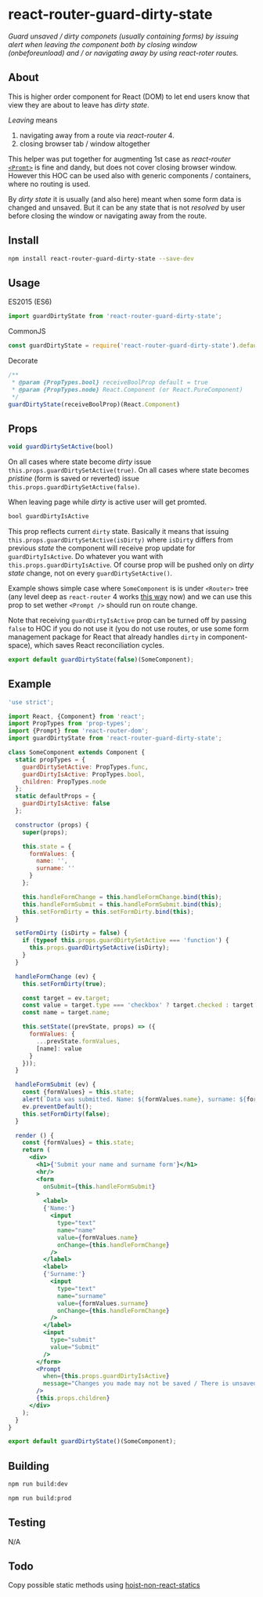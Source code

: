 # react-router-guard-dirty-state

*Guard unsaved / dirty componets (usually containing forms) by issuing alert when leaving the component both by closing window (onbeforeunload) and / or navigating away by using react-roter routes.*

## About

This is higher order component for React (DOM) to let end users know that view they are about to leave has *dirty state*.

*Leaving* means

1. navigating away from a route via *react-router* 4.
2. closing browser tab / window altogether

This helper was put together for augmenting 1st case as *react-router* [`<Promt>`](https://github.com/ReactTraining/react-router/blob/master/packages/react-router/docs/api/Prompt.md) is fine and dandy, but does not cover closing browser window. However this HOC can be used also with generic components / containers, where no routing is used.

By *dirty state* it is usually (and also here) meant when some form data is changed and unsaved. But it can be any state that is not *resolved* by user before closing the window or navigating away from the route.

## Install

```sh
npm install react-router-guard-dirty-state --save-dev
```

## Usage

ES2015 (ES6)

```javascript
import guardDirtyState from 'react-router-guard-dirty-state';
```

CommonJS

```javascript
const guardDirtyState = require('react-router-guard-dirty-state').default;
```

Decorate

```javascript
/**
 * @param {PropTypes.bool} receiveBoolProp default = true
 * @param {PropTypes.node} React.Component (or React.PureComponent)
 */
guardDirtyState(receiveBoolProp)(React.Component)
```

## Props

```javascript
void guardDirtySetActive(bool)
```

On all cases where state become *dirty* issue `this.props.guardDirtySetActive(true)`.
On all cases where state becomes *pristine* (form is saved or reverted) issue `this.props.guardDirtySetActive(false)`.

When leaving page while *dirty* is active user will get promted.

```javascript
bool guardDirtyIsActive
```

This prop reflects current `dirty` state. Basically it means that issuing `this.props.guardDirtySetActive(isDirty)` where `isDirty` differs from previous *state* the component will receive prop update for `guardDirtyIsActive`. Do whatever you want with `this.props.guardDirtyIsActive`. Of course prop will be pushed only on *dirty state* change, not on every `guardDirtySetActive()`.

Example shows simple case where `SomeComponent` is 
 is under `<Router>` tree (any level deep as `react-router` 4 works [this way](https://reacttraining.com/react-router/web/example/basic) now) and we can use this prop to set wether `<Prompt />` should run on route change.
 
Note that receiving `guardDirtyIsActive` prop can be turned off by passing `false` to HOC if you do not use it (you do not use routes, or use some form management package for React that already handles `dirty` in component-space), which saves React reconciliation cycles.
 
 ```jsx
 export default guardDirtyState(false)(SomeComponent);
 ```
 
 
## Example


```jsx
'use strict';

import React, {Component} from 'react';
import PropTypes from 'prop-types';
import {Prompt} from 'react-router-dom';
import guardDirtyState from 'react-router-guard-dirty-state';

class SomeComponent extends Component {
  static propTypes = {
    guardDirtySetActive: PropTypes.func,
    guardDirtyIsActive: PropTypes.bool,
    children: PropTypes.node
  };
  static defaultProps = {
    guardDirtyIsActive: false
  };

  constructor (props) {
    super(props);

    this.state = {
      formValues: {
        name: '',
        surname: ''
      }
    };

    this.handleFormChange = this.handleFormChange.bind(this);
    this.handleFormSubmit = this.handleFormSubmit.bind(this);
    this.setFormDirty = this.setFormDirty.bind(this);
  }

  setFormDirty (isDirty = false) {
    if (typeof this.props.guardDirtySetActive === 'function') {
      this.props.guardDirtySetActive(isDirty);
    }
  }

  handleFormChange (ev) {
    this.setFormDirty(true);

    const target = ev.target;
    const value = target.type === 'checkbox' ? target.checked : target.value;
    const name = target.name;

    this.setState((prevState, props) => ({
      formValues: {
        ...prevState.formValues,
        [name]: value
      }
    }));
  }

  handleFormSubmit (ev) {
    const {formValues} = this.state;
    alert(`Data was submitted. Name: ${formValues.name}, surname: ${formValues.surname}`);
    ev.preventDefault();
    this.setFormDirty(false);
  }

  render () {
    const {formValues} = this.state;
    return (
      <div>
        <h1>{'Submit your name and surname form'}</h1>
        <hr/>
        <form
          onSubmit={this.handleFormSubmit}
        >
          <label>
          {'Name:'}
            <input
              type="text"
              name="name"
              value={formValues.name}
              onChange={this.handleFormChange}
            />
          </label>
          <label>
          {'Surname:'}
            <input
              type="text"
              name="surname"
              value={formValues.surname}
              onChange={this.handleFormChange}
            />
          </label>
          <input
            type="submit"
            value="Submit"
          />
        </form>
        <Prompt
          when={this.props.guardDirtyIsActive}
          message="Changes you made may not be saved / There is unsaved data. Are you sure you want to leave this page?"
        />
        {this.props.children}
      </div>
    );
  }
}

export default guardDirtyState()(SomeComponent);
```

 
## Building

```sh
npm run build:dev
```

```sh
npm run build:prod
```

## Testing

N/A

## Todo

Copy possible static methods using [hoist-non-react-statics](https://github.com/mridgway/hoist-non-react-statics)



